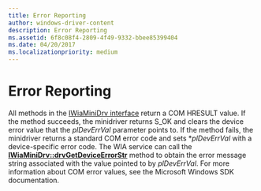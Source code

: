 ```yaml
---
title: Error Reporting
author: windows-driver-content
description: Error Reporting
ms.assetid: 6f8c08f4-2809-4f49-9332-bbee85399404
ms.date: 04/20/2017
ms.localizationpriority: medium
---
```


# Error Reporting





All methods in the [IWiaMiniDrv interface](https://msdn.microsoft.com/library/windows/hardware/ff545027) return a COM HRESULT value. If the method succeeds, the minidriver returns S\_OK and clears the device error value that the *plDevErrVal* parameter points to. If the method fails, the minidriver returns a standard COM error code and sets \**plDevErrVal* with a device-specific error code. The WIA service can call the [**IWiaMiniDrv::drvGetDeviceErrorStr**](https://msdn.microsoft.com/library/windows/hardware/ff543982) method to obtain the error message string associated with the value pointed to by *plDevErrVal*. For more information about COM error values, see the Microsoft Windows SDK documentation.

 

 




